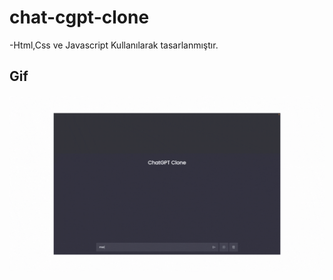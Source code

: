 # chat-cgpt-clone

-Html,Css ve Javascript Kullanılarak tasarlanmıştır.

## Gif
<img src="screen.gif"/>

